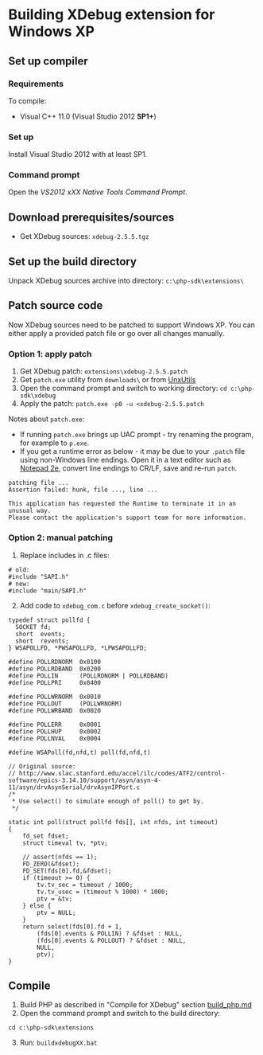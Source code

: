 # Building XDebug extension for Windows XP

## Set up compiler

### Requirements
To compile:
* Visual C++ 11.0 (Visual Studio 2012 **SP1+**)

### Set up
Install Visual Studio 2012 with at least SP1.

### Command prompt
Open the *VS2012 xXX Native Tools Command Prompt*.

## Download prerequisites/sources
* Get XDebug sources: `xdebug-2.5.5.tgz`

## Set up the build directory
Unpack XDebug sources archive into directory: `c:\php-sdk\extensions\`

## Patch source code
Now XDebug sources need to be patched to support Windows XP. You can either apply a provided patch file or go over all changes manually.

### Option 1: apply patch
1. Get XDebug patch: `extensions\xdebug-2.5.5.patch`
2. Get `patch.exe` utility from `downloads\` or from [UnxUtils](https://sourceforge.net/projects/unxutils)
3. Open the command prompt and switch to working directory: `cd c:\php-sdk\xdebug`
4. Apply the patch: `patch.exe -p0 -u <xdebug-2.5.5.patch`

Notes about `patch.exe`:
* If running `patch.exe` brings up UAC prompt - try renaming the program, for example to `p.exe`.
* If you get a runtime error as below - it may be due to your `.patch` file using non-Windows line endings. Open it in a text editor such as [Notepad 2e](https://github.com/ProgerXP/Notepad2e), convert line endings to CR/LF, save and re-run `patch`.

```
patching file ...
Assertion failed: hunk, file ..., line ...

This application has requested the Runtime to terminate it in an unusual way.
Please contact the application's support team for more information.
```

### Option 2: manual patching

1. Replace includes in .c files:
```
# old:
#include "SAPI.h"
# new:
#include "main/SAPI.h"
```

2. Add code to `xdebug_com.c` before `xdebug_create_socket()`:
```
typedef struct pollfd {
  SOCKET fd;
  short  events;
  short  revents;
} WSAPOLLFD, *PWSAPOLLFD, *LPWSAPOLLFD;

#define POLLRDNORM  0x0100
#define POLLRDBAND  0x0200
#define POLLIN      (POLLRDNORM | POLLRDBAND)
#define POLLPRI     0x0400

#define POLLWRNORM  0x0010
#define POLLOUT     (POLLWRNORM)
#define POLLWRBAND  0x0020

#define POLLERR     0x0001
#define POLLHUP     0x0002
#define POLLNVAL    0x0004

#define WSAPoll(fd,nfd,t) poll(fd,nfd,t)

// Original source:
// http://www.slac.stanford.edu/accel/ilc/codes/ATF2/control-software/epics-3.14.10/support/asyn/asyn-4-11/asyn/drvAsynSerial/drvAsynIPPort.c
/*
 * Use select() to simulate enough of poll() to get by.
 */

static int poll(struct pollfd fds[], int nfds, int timeout)
{
    fd_set fdset;
    struct timeval tv, *ptv;

    // assert(nfds == 1);
    FD_ZERO(&fdset);
    FD_SET(fds[0].fd,&fdset);
    if (timeout >= 0) {
        tv.tv_sec = timeout / 1000;
        tv.tv_usec = (timeout % 1000) * 1000;
        ptv = &tv;
    } else {
        ptv = NULL;
    }
    return select(fds[0].fd + 1,
        (fds[0].events & POLLIN) ? &fdset : NULL,
        (fds[0].events & POLLOUT) ? &fdset : NULL,
        NULL,
        ptv);
}
```

## Compile
1. Build PHP as described in "Compile for XDebug" section [build_php.md](https://github.com/ProgerXP/php-5.6-xp/blob/master/build_php.md)
2. Open the command prompt and switch to the build directory:
```
cd c:\php-sdk\extensions
```
3. Run: `buildxdebugXX.bat`
